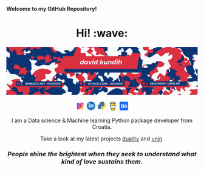 **Welcome to my GitHub Repository!**

<h1 align='center'> Hi! :wave:</h1>
 
<img src="/.logistics/BLUERED_GHiLI.jpg"/>

<p align='center'>
<a href="https://www.instagram.com/dkundih/"><img height="25" src="https://raw.githubusercontent.com/dkundih/dkundih/main/.logistics/instagram.jpg"></a>
<a href="https://www.linkedin.com/in/dkundih/"><img height="25" src="https://raw.githubusercontent.com/dkundih/dkundih/main/.logistics/linkedin.png"></a>
<a href="https://www.pypi.org/user/dkundih/"><img height="25" src="https://raw.githubusercontent.com/dkundih/dkundih/main/.logistics/pypi.jpg"></a>
<a href="https://www.buymeacoffee.com/dkundih"><img height="25" src="https://raw.githubusercontent.com/dkundih/dkundih/main/.logistics/buymeacoffee.jpg"></a>
<a href="https://www.behance.net/dkundih"><img height="25" src="https://raw.githubusercontent.com/dkundih/dkundih/main/.logistics/behance.jpg"></a>
</p>
 
<p align='center'>
I am a Data science & Machine learning Python package developer from Croatia.
</p>
<p align='center'>Take a look at my latest projects <a href="https://github.com/dkundih/duality">duality</a> and  <a href="https://github.com/dkundih/unin">unin</a>.</p>

<h3 align='center'><i>People shine the brightest when they seek to understand what kind of love sustains them.</i></h3>
